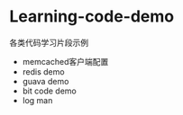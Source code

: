 # Learning-code-demo

各类代码学习片段示例

* memcached客户端配置
* redis demo
* guava demo
* bit code demo
* log man


